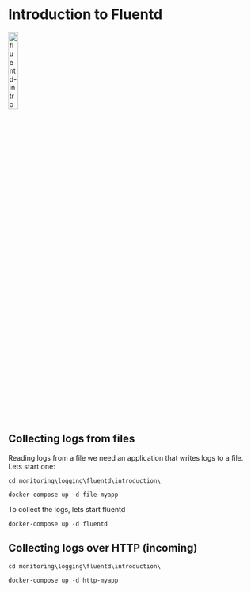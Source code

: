 # Introduction to Fluentd

<a href="https://youtu.be/Gp0-7oVOtPw" title="fluentd-intro"><img src="https://i.ytimg.com/vi/Gp0-7oVOtPw/hqdefault.jpg" width="20%" alt="fluentd-intro" /></a>

## Collecting logs from files

Reading logs from a file we need an application that writes logs to a file. <br/>
Lets start one:

```
cd monitoring\logging\fluentd\introduction\

docker-compose up -d file-myapp

```

To collect the logs, lets start fluentd

```
docker-compose up -d fluentd
```

## Collecting logs over HTTP (incoming)

```
cd monitoring\logging\fluentd\introduction\

docker-compose up -d http-myapp

```
